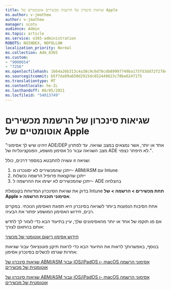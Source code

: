 ```yaml
---
title: שגיאות סינכרון של הרשמת מכשירים אוטומטיים של Apple
ms.author: v-jmathew
author: v-jmathew
manager: scotv
audience: Admin
ms.topic: article
ms.service: o365-administration
ROBOTS: NOINDEX, NOFOLLOW
localization_priority: Normal
ms.collection: Adm_O365
ms.custom:
- "9000654"
- "7256"
ms.openlocfilehash: 1664a26b313c4a38c9c6d78cdb89997749ba175fd3dd72f278e99bbd50b0ee84
ms.sourcegitcommit: b5f7da89a650d2915dc652449623c78be6247175
ms.translationtype: MT
ms.contentlocale: he-IL
ms.lasthandoff: 08/05/2021
ms.locfileid: "54013749"
---
```

# <a name="apple-automatic-device-enrollment-sync-errors"></a>שגיאות סינכרון של הרשמת מכשירים אוטומטיים של Apple

"זיהינו שיש לך אסימוני ADE/DEP אחד או יותר, אשר נמצאים במצב שגיאה. עד לפתרון מצב השגיאה עבור כל אסימון מושפע, הפונקציונליות של ADE לא תיפתר כצפוי.".

שגיאה זו עשויה להתבטא במספר דרכים, כולל:

1. ייתכן שהמכשירים לא יסונכרנו מ- ABM/ASM עם Intune
2. ייתכן שהקצאות פרופיל הרשמה נכשלות
3. ייתכן שהמכשירים לא ישימו את ההרשמה ל- ADE בהצלחה

בדוק את שגיאת הסינכרון המדווחת בקונסולת Intune **תחת מכשירים > הרשמה > של Apple > אסימוני תוכנית הרשמה**.

אחת הסיבות הנפוצות ביותר לשגיאה בסינכרון היא תפוגת האסימון הנוכחי. במקרים רבים, חידוש האסימון המושפע יפתור את הבעיה.

אם פג תוקפו של אחד או יותר מהאסימונים שלך, עיין בתיעוד הבא כדי לעזור לך לחדש אותם בהתאם לצורך:

[חידוש אסימון רישום אוטומטי של מכשיר](https://docs.microsoft.com/mem/intune/enrollment/device-enrollment-program-enroll-ios#renew-an-automated-device-enrollment-token)

בנוסף, באפשרותך לראות את התיעוד הבא כדי לראות תיקון פוטנציאלי עבור שגיאות אחרות שגרמו לכשלים בסינכרון אסימון:

[שגיאות סינכרון של ABM/ASM עבור iOS/iPadOS ו- macOS אסימוני הרשמה אוטומטית של מכשירים](https://docs.microsoft.com/mem/intune/enrollment/troubleshoot-ios-enrollment-errors#sync-token-errors-between-intune-and-ade-dep)







[שגיאות סינכרון של ABM/ASM עבור iOS/iPadOS ו- macOS אסימוני הרשמה אוטומטית של מכשירים](https://docs.microsoft.com/mem/intune/enrollment/troubleshoot-ios-enrollment-errors#resolutions-when-syncing-tokens-between-intune-and-abmasm-for-automated-device-enrollment)
